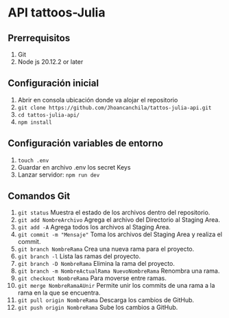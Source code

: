 # API tattoos-Julia
## Prerrequisitos

1. Git
2. Node js 20.12.2 or later

## Configuración inicial

1. Abrir en consola ubicación donde va alojar el repositorio
2. `git clone https://github.com/Jhoancanchila/tattos-julia-api.git`
3. `cd tattos-julia-api/`
4. `npm install`

## Configuración variables de entorno

1. `touch .env`
2. Guardar en archivo .env los secret Keys
3. Lanzar servidor: `npm run dev`

## Comandos Git

1. `git status` Muestra el estado de los archivos dentro del repositorio.
2. `git add NombreArchivo` Agrega el archivo del Directorio al Staging Area.
2. `git add -A` Agrega todos los archivos al Staging Area.
3. `git commit -m "Mensaje"` Toma los archivos del Staging Area y realiza el commit.
4. `git branch NombreRama` Crea una nueva rama para el proyecto.
5. `git branch -l` Lista las ramas del proyecto.
6. `git branch -D NombreRama` Elimina la rama del proyecto.
7. `git branch -m NombreActualRama NuevoNombreRama` Renombra una rama.
8. `git checkout NombreRama` Para moverse entre ramas.
9. `git merge NombreRamaAUnir` Permite unir los commits de una rama a la rama en la que se encuentra.
10. `git pull origin NombreRama` Descarga los cambios de GitHub.
11. `git push origin NombreRama` Sube los cambios a GitHub.

